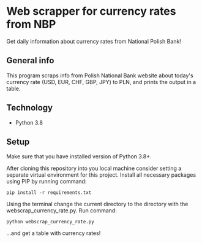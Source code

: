 # Web scrapper for currency rates from NBP

Get daily information about currency rates from National Polish Bank!

## General info

This program scraps info from Polish National Bank website about today's currency rate (USD, EUR, CHF, GBP, JPY) to PLN, and prints the output in a table.

## Technology

- Python 3.8

## Setup

Make sure that you have installed version of Python 3.8+.

After cloning this repository into you local machine consider setting a separate virtual environment for this project. Install all necessary packages using PIP by running command:

```pip install -r requirements.txt```

Using the terminal change the current directory to the directory with the webscrap_currency_rate.py. Run command:

```python webscrap_currency_rate.py```

...and get a table with currency rates!
